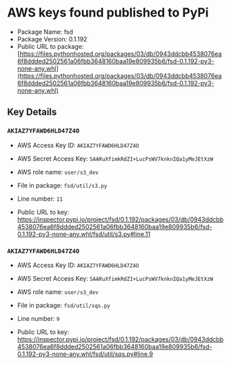 # AWS keys found published to PyPi

* Package Name: fsd
* Package Version: 0.1.192
* Public URL to package: [https://files.pythonhosted.org/packages/03/db/0943ddcbb4538076ea6f8ddded2502561a06fbb3648160baa19e809935b6/fsd-0.1.192-py3-none-any.whl](https://files.pythonhosted.org/packages/03/db/0943ddcbb4538076ea6f8ddded2502561a06fbb3648160baa19e809935b6/fsd-0.1.192-py3-none-any.whl)

## Key Details

### `AKIAZ7YFAWD6HLD47Z4O`

* AWS Access Key ID: `AKIAZ7YFAWD6HLD47Z4O`
* AWS Secret Access Key: `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` 
* AWS role name: `user/s3_dev`
* File in package: `fsd/util/s3.py`
* Line number: `11`

* Public URL to key: https://inspector.pypi.io/project/fsd/0.1.192/packages/03/db/0943ddcbb4538076ea6f8ddded2502561a06fbb3648160baa19e809935b6/fsd-0.1.192-py3-none-any.whl/fsd/util/s3.py#line.11



### `AKIAZ7YFAWD6HLD47Z4O`

* AWS Access Key ID: `AKIAZ7YFAWD6HLD47Z4O`
* AWS Secret Access Key: `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` 
* AWS role name: `user/s3_dev`
* File in package: `fsd/util/sqs.py`
* Line number: `9`

* Public URL to key: https://inspector.pypi.io/project/fsd/0.1.192/packages/03/db/0943ddcbb4538076ea6f8ddded2502561a06fbb3648160baa19e809935b6/fsd-0.1.192-py3-none-any.whl/fsd/util/sqs.py#line.9


